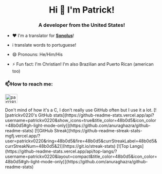 <h1 align="center">Hi 👋 I'm Patrick!</h1>
<h3 align="center">A developer from the United States!</h3>

- ❤️ I'm a translator for **[Sonolus](https://sonolus.com)**!
- i translate words to portuguese!
  
- 😄 Pronouns: He/Him/His

- ⚡ Fun fact: I'm Christian! I'm also Brazilian and Puerto Rican (american too)

<h3 align="left">📫How to reach me:</h3>
<p align="left">
<a href="https://discord.com/users/774692916215676948" target="blank"><img align="center" src="https://raw.githubusercontent.com/rahuldkjain/github-profile-readme-generator/master/src/images/icons/Social/discord.svg" alt="pat1281" height="30" width="40" /></a>
</p>
Don't mind of how it's a C, I don't really use GitHub often but I use it a lot.
[![patrickv0220's GitHub stats](https://github-readme-stats.vercel.app/api?username=patrickv0220&show_icons=true&title_color=48b0d5&icon_color=48b0d5#gh-light-mode-only)](https://github.com/anuraghazra/github-readme-stats)  
[![GitHub Streak](https://github-readme-streak-stats-mgfj.vercel.app/?user=patrickv0220&ring=48b0d5&fire=48b0d5&currStreakLabel=48b0d5&currStreakNum=48b0d5&2)](https://git.io/streak-stats)
[![Top Langs](https://github-readme-stats.vercel.app/api/top-langs/?username=patrickv0220&layout=compact&title_color=48b0d5&icon_color=48b0d5#gh-light-mode-only)](https://github.com/anuraghazra/github-readme-stats)  
<!--
**patrickv0220/patrickv0220** is a ✨ _special_ ✨ repository because its `README.md` (this file) appears on your GitHub profile.

Here are some ideas to get you started:

- 🔭 I’m currently working on ...
- 🌱 I’m currently learning ...
- 👯 I’m looking to collaborate on ...
- 🤔 I’m looking for help with ...
- 💬 Ask me about ...
- 📫 How to reach me: ...
- 😄 Pronouns: ...
- ⚡ Fun fact: ...
-->
